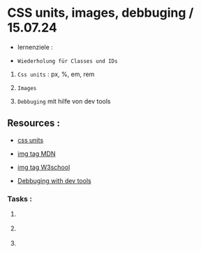 # CSS units, images, debbuging / 15.07.24

- lernenziele :

- `Wiederholung für Classes und IDs`

1. `Css units` : px, %, em, rem

2. `Images`

3. `Debbuging` mit hilfe von dev tools

## Resources :

- [css units](https://developer.mozilla.org/en-US/docs/Learn/CSS/Building_blocks/Values_and_units)

- [img tag MDN](https://developer.mozilla.org/en-US/docs/Web/HTML/Element/img)

- [img tag W3school](https://www.w3schools.com/tags/tag_img.asp)

- [Debbuging with dev tools](https://domizajac.medium.com/how-to-use-chrome-devtools-to-debug-your-webpage-intro-for-beginners-59aa58fa5f78)

### Tasks :

1. []()

2. []()

3. []()
